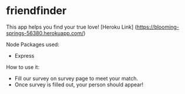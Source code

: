 # friendfinder
This app helps you find your true love!
[Heroku Link] (https://blooming-springs-56380.herokuapp.com/)

Node Packages used:
* Express

How to use it:
* Fill our survey on survey page to meet your match.
* Once survey is filled out, your person should appear!